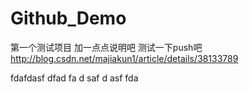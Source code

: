 # Github_Demo
第一个测试项目
加一点点说明吧
测试一下push吧
http://blog.csdn.net/majiakun1/article/details/38133789



fdafdasf
dfad
fa
d
saf
d
asf
fda